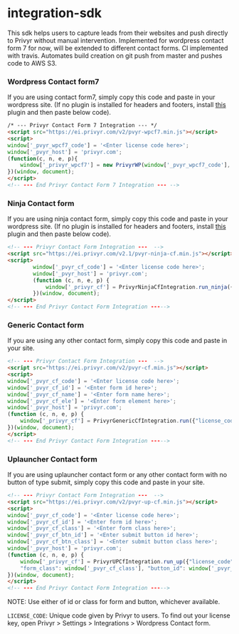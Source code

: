 # integration-sdk

This sdk helps users to capture leads from their websites and push directly to Privyr without manual intervention.
Implemented for wordpress contact form 7 for now, will be extended to different contact forms.
CI implemented with travis. Automates build creation on git push from master and pushes code to AWS S3.


### Wordpress Contact form7
If you are using contact form7, simply copy this code and paste in your wordpress site.
(If no plugin is installed for headers and footers, install [this](https://wordpress.org/plugins/insert-headers-and-footers/)  plugin and then paste below code).

```html
/* --- Privyr Contact Form 7 Integration --- */ 
<script src="https://ei.privyr.com/v2/pvyr-wpcf7.min.js"></script>
<script>
window['_pvyr_wpcf7_code'] = '<Enter license code here>';
window['_pvyr_host'] = 'privyr.com';
(function(c, n, e, p){
    window['_privyr_wpcf7'] = new PrivyrWP(window['_pvyr_wpcf7_code'], "your-name",  "your-email" , "tel");
})(window, document);
</script>
<!-- --- End Privyr Contact Form 7 Integration --- --> 
```

### Ninja Contact form
If you are using ninja contact form, simply copy this code and paste in your wordpress site.
(If no plugin is installed for headers and footers, install [this](https://wordpress.org/plugins/insert-headers-and-footers/)  plugin and then paste below code).

```html
<!-- --- Privyr Contact Form Integration ---  -->
<script src="https://ei.privyr.com/v2.1/pvyr-ninja-cf.min.js"></script>
<script>
        window['_pvyr_cf_code'] = '<Enter license code here>';
        window['_pvyr_host'] = 'privyr.com';
        (function (c, n, e, p) {
            window['_privyr_cf'] = PrivyrNinjaCfIntegration.run_ninja({"license_code": window['_pvyr_cf_code']});
        })(window, document);
</script>
<!-- --- End Privyr Contact Form Integration ----->
```

### Generic Contact form
If you are using any other contact form, simply copy this code and paste in your site.

```html
<!-- --- Privyr Contact Form Integration ---  -->
<script src="https://ei.privyr.com/v2/pvyr-cf.min.js"></script>
<script>
window['_pvyr_cf_code'] = '<Enter license code here>';
window['_pvyr_cf_id'] = '<Enter form id here>';
window['_pvyr_cf_name'] = '<Enter form name here>';
window['_pvyr_cf_ele'] = '<Enter form element here>';
window['_pvyr_host'] = 'privyr.com';
(function (c, n, e, p) {
    window['_privyr_cf'] = PrivyrGenericCfIntegration.run({"license_code": window['_pvyr_cf_code'], "form_id": window['_pvyr_cf_id'], "form_name": window['_pvyr_cf_name'], "form_ele": window['_pvyr_cf_ele'], "all_forms": true});
})(window, document);
</script>
<!-- --- End Privyr Contact Form Integration ----->
```

### Uplauncher Contact form
If you are using uplauncher contact form or any other contact form with no button of type submit, 
simply copy this code and paste in your site.

```html
<!-- --- Privyr Contact Form Integration ---  -->
<script src="https://ei.privyr.com/v2/pvyr-up-cf.min.js"></script>
<script>
window['_pvyr_cf_code'] = '<Enter license code here>';
window['_pvyr_cf_id'] = '<Enter form id here>';
window['_pvyr_cf_class'] = '<Enter form class here>';
window['_pvyr_cf_btn_id'] = '<Enter submit button id here>';
window['_pvyr_cf_btn_class'] = '<Enter submit button class here>';
window['_pvyr_host'] = 'privyr.com';
(function (c, n, e, p) {
    window['_privyr_cf'] = PrivyrUPCfIntegration.run_up({"license_code": window['_pvyr_cf_code'], "form_id": window['_pvyr_cf_id'], 
    "form_class": window['_pvyr_cf_class'], "button_id": window['_pvyr_cf_btn_id'], "button_class": window['_pvyr_cf_btn_class']});
})(window, document);
</script>
<!-- --- End Privyr Contact Form Integration ----->
```
NOTE: Use either of id or class for form and button, whichever available.

`LICENSE_CODE`: Unique code given by Privyr to users. To find out your license key, open Privyr > Settings > Integrations > Wordpress Contact form. 
